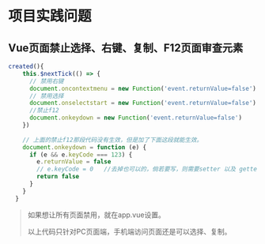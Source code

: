 # 项目实践问题

## Vue页面禁止选择、右键、复制、F12页面审查元素

```javascript
created(){
    this.$nextTick(() => {
      // 禁用右键
      document.oncontextmenu = new Function('event.returnValue=false')
      // 禁用选择
      document.onselectstart = new Function('event.returnValue=false')
      //禁止f12
      document.οnkeydοwn = new Function('event.returnValue=false')
    })
 
    // 上面的禁止f12那段代码没有生效，但是加了下面这段就能生效。
    document.onkeydown = function (e) {
      if (e && e.keyCode === 123) {
        e.returnValue = false
        // e.keyCode = 0   //去掉也可以的，倘若要写，则需要setter 以及 getter配合使用，不配合，会报错
        return false
      }
    }
  }
```



> 如果想让所有页面禁用，就在app.vue设置。
>
> 以上代码只针对PC页面端，手机端访问页面还是可以选择、复制。